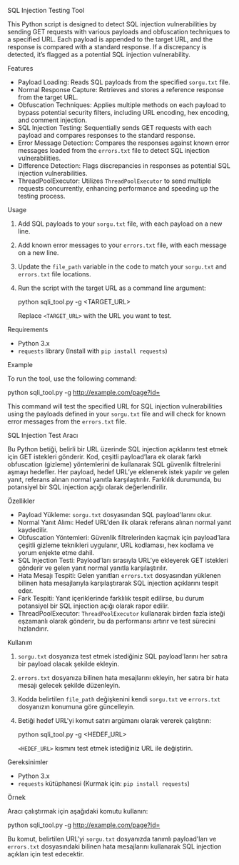SQL Injection Testing Tool

This Python script is designed to detect SQL injection vulnerabilities by sending GET requests with various payloads and obfuscation techniques to a specified URL. Each payload is appended to the target URL, and the response is compared with a standard response. If a discrepancy is detected, it’s flagged as a potential SQL injection vulnerability.

Features

- Payload Loading: Reads SQL payloads from the specified `sorgu.txt` file.
- Normal Response Capture: Retrieves and stores a reference response from the target URL.
- Obfuscation Techniques: Applies multiple methods on each payload to bypass potential security filters, including URL encoding, hex encoding, and comment injection.
- SQL Injection Testing: Sequentially sends GET requests with each payload and compares responses to the standard response.
- Error Message Detection: Compares the responses against known error messages loaded from the `errors.txt` file to detect SQL injection vulnerabilities.
- Difference Detection: Flags discrepancies in responses as potential SQL injection vulnerabilities.
- ThreadPoolExecutor: Utilizes `ThreadPoolExecutor` to send multiple requests concurrently, enhancing performance and speeding up the testing process.

 Usage

1. Add SQL payloads to your `sorgu.txt` file, with each payload on a new line.
2. Add known error messages to your `errors.txt` file, with each message on a new line.
3. Update the `file_path` variable in the code to match your `sorgu.txt` and `errors.txt` file locations.
4. Run the script with the target URL as a command line argument:

   
   python sqli_tool.py -g <TARGET_URL>
   

   Replace `<TARGET_URL>` with the URL you want to test.

Requirements

- Python 3.x
- `requests` library (Install with `pip install requests`)

Example

To run the tool, use the following command:


python sqli_tool.py -g http://example.com/page?id=


This command will test the specified URL for SQL injection vulnerabilities using the payloads defined in your `sorgu.txt` file and will check for known error messages from the `errors.txt` file.



SQL Injection Test Aracı

Bu Python betiği, belirli bir URL üzerinde SQL injection açıklarını test etmek için GET istekleri gönderir. Kod, çeşitli payload’lara ek olarak farklı obfuscation (gizleme) yöntemlerini de kullanarak SQL güvenlik filtrelerini aşmayı hedefler. Her payload, hedef URL’ye eklenerek istek yapılır ve gelen yanıt, referans alınan normal yanıtla karşılaştırılır. Farklılık durumunda, bu potansiyel bir SQL injection açığı olarak değerlendirilir.

Özellikler

- Payload Yükleme: `sorgu.txt` dosyasından SQL payload'larını okur.
- Normal Yanıt Alımı: Hedef URL'den ilk olarak referans alınan normal yanıt kaydedilir.
- Obfuscation Yöntemleri: Güvenlik filtrelerinden kaçmak için payload’lara çeşitli gizleme teknikleri uygulanır, URL kodlaması, hex kodlama ve yorum enjekte etme dahil.
- SQL Injection Testi: Payload’ları sırasıyla URL’ye ekleyerek GET istekleri gönderir ve gelen yanıt normal yanıtla karşılaştırılır.
- Hata Mesajı Tespiti: Gelen yanıtları `errors.txt` dosyasından yüklenen bilinen hata mesajlarıyla karşılaştırarak SQL injection açıklarını tespit eder.
- Fark Tespiti: Yanıt içeriklerinde farklılık tespit edilirse, bu durum potansiyel bir SQL injection açığı olarak rapor edilir.
- ThreadPoolExecutor: `ThreadPoolExecutor` kullanarak birden fazla isteği eşzamanlı olarak gönderir, bu da performansı artırır ve test sürecini hızlandırır.

 Kullanım

1. `sorgu.txt` dosyanıza test etmek istediğiniz SQL payload'larını her satıra bir payload olacak şekilde ekleyin.
2. `errors.txt` dosyanıza bilinen hata mesajlarını ekleyin, her satıra bir hata mesajı gelecek şekilde düzenleyin.
3. Kodda belirtilen `file_path` değişkenini kendi `sorgu.txt` ve `errors.txt` dosyanızın konumuna göre güncelleyin.
4. Betiği hedef URL'yi komut satırı argümanı olarak vererek çalıştırın:

   
   python sqli_tool.py -g <HEDEF_URL>
   

   `<HEDEF_URL>` kısmını test etmek istediğiniz URL ile değiştirin.

 Gereksinimler

- Python 3.x
- `requests` kütüphanesi (Kurmak için: `pip install requests`)

Örnek

Aracı çalıştırmak için aşağıdaki komutu kullanın:

python sqli_tool.py -g http://example.com/page?id=


Bu komut, belirtilen URL'yi `sorgu.txt` dosyanızda tanımlı payload'ları ve `errors.txt` dosyasındaki bilinen hata mesajlarını kullanarak SQL injection açıkları için test edecektir.
